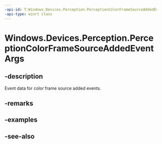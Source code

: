 ```yaml
---
-api-id: T:Windows.Devices.Perception.PerceptionColorFrameSourceAddedEventArgs
-api-type: winrt class
---
```


<!-- Class syntax.
public class PerceptionColorFrameSourceAddedEventArgs : Windows.Devices.Perception.IPerceptionColorFrameSourceAddedEventArgs
-->

# Windows.Devices.Perception.PerceptionColorFrameSourceAddedEventArgs

## -description
Event data for color frame source added events.

## -remarks

## -examples

## -see-also
